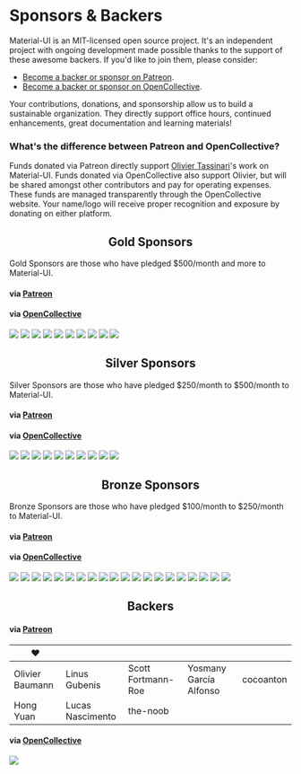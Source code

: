 # Sponsors & Backers

Material-UI is an MIT-licensed open source project. It's an independent project with ongoing development made possible thanks to the support of these awesome backers. If you'd like to join them, please consider:
- [Become a backer or sponsor on Patreon](https://www.patreon.com/oliviertassinari).
- [Become a backer or sponsor on OpenCollective](https://opencollective.com/material-ui).

Your contributions, donations, and sponsorship allow us to build a sustainable organization. They directly support office hours, continued enhancements, great documentation and learning materials!

### What's the difference between Patreon and OpenCollective?

Funds donated via Patreon directly support [Olivier Tassinari](https://github.com/oliviertassinari)'s work on Material-UI.
Funds donated via OpenCollective also support Olivier, but will be shared amongst other contributors and pay for operating expenses.
These funds are managed transparently through the OpenCollective website.
Your name/logo will receive proper recognition and exposure by donating on either platform.

<h2 align="center">Gold Sponsors</h2>

Gold Sponsors are those who have pledged $500/month and more to Material-UI.

#### via [Patreon](https://www.patreon.com/oliviertassinari)

#### via [OpenCollective](https://opencollective.com/material-ui)

<a href="https://opencollective.com/material-ui/tiers/gold-sponsors/0/website" target="_blank"><img src="https://opencollective.com/material-ui/tiers/gold-sponsors/0/avatar.svg"></a>
<a href="https://opencollective.com/material-ui/tiers/gold-sponsors/1/website" target="_blank"><img src="https://opencollective.com/material-ui/tiers/gold-sponsors/1/avatar.svg"></a>
<a href="https://opencollective.com/material-ui/tiers/gold-sponsors/2/website" target="_blank"><img src="https://opencollective.com/material-ui/tiers/gold-sponsors/2/avatar.svg"></a>
<a href="https://opencollective.com/material-ui/tiers/gold-sponsors/3/website" target="_blank"><img src="https://opencollective.com/material-ui/tiers/gold-sponsors/3/avatar.svg"></a>
<a href="https://opencollective.com/material-ui/tiers/gold-sponsors/4/website" target="_blank"><img src="https://opencollective.com/material-ui/tiers/gold-sponsors/4/avatar.svg"></a>
<a href="https://opencollective.com/material-ui/tiers/gold-sponsors/5/website" target="_blank"><img src="https://opencollective.com/material-ui/tiers/gold-sponsors/5/avatar.svg"></a>
<a href="https://opencollective.com/material-ui/tiers/gold-sponsors/6/website" target="_blank"><img src="https://opencollective.com/material-ui/tiers/gold-sponsors/6/avatar.svg"></a>
<a href="https://opencollective.com/material-ui/tiers/gold-sponsors/7/website" target="_blank"><img src="https://opencollective.com/material-ui/tiers/gold-sponsors/7/avatar.svg"></a>
<a href="https://opencollective.com/material-ui/tiers/gold-sponsors/8/website" target="_blank"><img src="https://opencollective.com/material-ui/tiers/gold-sponsors/8/avatar.svg"></a>
<a href="https://opencollective.com/material-ui/tiers/gold-sponsors/9/website" target="_blank"><img src="https://opencollective.com/material-ui/tiers/gold-sponsors/9/avatar.svg"></a>

<h2 align="center">Silver Sponsors</h2>

Silver Sponsors are those who have pledged $250/month to $500/month to Material-UI.

#### via [Patreon](https://www.patreon.com/oliviertassinari)

#### via [OpenCollective](https://opencollective.com/material-ui)

<a href="https://opencollective.com/material-ui/tiers/silver-sponsors/0/website" target="_blank"><img src="https://opencollective.com/material-ui/tiers/silver-sponsors/0/avatar.svg"></a>
<a href="https://opencollective.com/material-ui/tiers/silver-sponsors/1/website" target="_blank"><img src="https://opencollective.com/material-ui/tiers/silver-sponsors/1/avatar.svg"></a>
<a href="https://opencollective.com/material-ui/tiers/silver-sponsors/2/website" target="_blank"><img src="https://opencollective.com/material-ui/tiers/silver-sponsors/2/avatar.svg"></a>
<a href="https://opencollective.com/material-ui/tiers/silver-sponsors/3/website" target="_blank"><img src="https://opencollective.com/material-ui/tiers/silver-sponsors/3/avatar.svg"></a>
<a href="https://opencollective.com/material-ui/tiers/silver-sponsors/4/website" target="_blank"><img src="https://opencollective.com/material-ui/tiers/silver-sponsors/4/avatar.svg"></a>
<a href="https://opencollective.com/material-ui/tiers/silver-sponsors/5/website" target="_blank"><img src="https://opencollective.com/material-ui/tiers/silver-sponsors/5/avatar.svg"></a>
<a href="https://opencollective.com/material-ui/tiers/silver-sponsors/6/website" target="_blank"><img src="https://opencollective.com/material-ui/tiers/silver-sponsors/6/avatar.svg"></a>
<a href="https://opencollective.com/material-ui/tiers/silver-sponsors/7/website" target="_blank"><img src="https://opencollective.com/material-ui/tiers/silver-sponsors/7/avatar.svg"></a>
<a href="https://opencollective.com/material-ui/tiers/silver-sponsors/8/website" target="_blank"><img src="https://opencollective.com/material-ui/tiers/silver-sponsors/8/avatar.svg"></a>
<a href="https://opencollective.com/material-ui/tiers/silver-sponsors/9/website" target="_blank"><img src="https://opencollective.com/material-ui/tiers/silver-sponsors/9/avatar.svg"></a>

<h2 align="center">Bronze Sponsors</h2>

Bronze Sponsors are those who have pledged $100/month to $250/month to Material-UI.

#### via [Patreon](https://www.patreon.com/oliviertassinari)

#### via [OpenCollective](https://opencollective.com/material-ui)

<a href="https://opencollective.com/material-ui/tiers/bronze-sponsors/0/website" target="_blank"><img src="https://opencollective.com/material-ui/tiers/bronze-sponsors/0/avatar.svg"></a>
<a href="https://opencollective.com/material-ui/tiers/bronze-sponsors/1/website" target="_blank"><img src="https://opencollective.com/material-ui/tiers/bronze-sponsors/1/avatar.svg"></a>
<a href="https://opencollective.com/material-ui/tiers/bronze-sponsors/2/website" target="_blank"><img src="https://opencollective.com/material-ui/tiers/bronze-sponsors/2/avatar.svg"></a>
<a href="https://opencollective.com/material-ui/tiers/bronze-sponsors/3/website" target="_blank"><img src="https://opencollective.com/material-ui/tiers/bronze-sponsors/3/avatar.svg"></a>
<a href="https://opencollective.com/material-ui/tiers/bronze-sponsors/4/website" target="_blank"><img src="https://opencollective.com/material-ui/tiers/bronze-sponsors/4/avatar.svg"></a>
<a href="https://opencollective.com/material-ui/tiers/bronze-sponsors/5/website" target="_blank"><img src="https://opencollective.com/material-ui/tiers/bronze-sponsors/5/avatar.svg"></a>
<a href="https://opencollective.com/material-ui/tiers/bronze-sponsors/6/website" target="_blank"><img src="https://opencollective.com/material-ui/tiers/bronze-sponsors/6/avatar.svg"></a>
<a href="https://opencollective.com/material-ui/tiers/bronze-sponsors/7/website" target="_blank"><img src="https://opencollective.com/material-ui/tiers/bronze-sponsors/7/avatar.svg"></a>
<a href="https://opencollective.com/material-ui/tiers/bronze-sponsors/8/website" target="_blank"><img src="https://opencollective.com/material-ui/tiers/bronze-sponsors/8/avatar.svg"></a>
<a href="https://opencollective.com/material-ui/tiers/bronze-sponsors/9/website" target="_blank"><img src="https://opencollective.com/material-ui/tiers/bronze-sponsors/9/avatar.svg"></a>
<a href="https://opencollective.com/material-ui/tiers/bronze-sponsors/10/website" target="_blank"><img src="https://opencollective.com/material-ui/tiers/bronze-sponsors/10/avatar.svg"></a>
<a href="https://opencollective.com/material-ui/tiers/bronze-sponsors/11/website" target="_blank"><img src="https://opencollective.com/material-ui/tiers/bronze-sponsors/11/avatar.svg"></a>
<a href="https://opencollective.com/material-ui/tiers/bronze-sponsors/12/website" target="_blank"><img src="https://opencollective.com/material-ui/tiers/bronze-sponsors/12/avatar.svg"></a>
<a href="https://opencollective.com/material-ui/tiers/bronze-sponsors/13/website" target="_blank"><img src="https://opencollective.com/material-ui/tiers/bronze-sponsors/13/avatar.svg"></a>
<a href="https://opencollective.com/material-ui/tiers/bronze-sponsors/14/website" target="_blank"><img src="https://opencollective.com/material-ui/tiers/bronze-sponsors/14/avatar.svg"></a>
<a href="https://opencollective.com/material-ui/tiers/bronze-sponsors/15/website" target="_blank"><img src="https://opencollective.com/material-ui/tiers/bronze-sponsors/15/avatar.svg"></a>
<a href="https://opencollective.com/material-ui/tiers/bronze-sponsors/16/website" target="_blank"><img src="https://opencollective.com/material-ui/tiers/bronze-sponsors/16/avatar.svg"></a>
<a href="https://opencollective.com/material-ui/tiers/bronze-sponsors/17/website" target="_blank"><img src="https://opencollective.com/material-ui/tiers/bronze-sponsors/17/avatar.svg"></a>
<a href="https://opencollective.com/material-ui/tiers/bronze-sponsors/18/website" target="_blank"><img src="https://opencollective.com/material-ui/tiers/bronze-sponsors/18/avatar.svg"></a>
<a href="https://opencollective.com/material-ui/tiers/bronze-sponsors/19/website" target="_blank"><img src="https://opencollective.com/material-ui/tiers/bronze-sponsors/19/avatar.svg"></a>

<h2 align="center">Backers</h2>

#### via [Patreon](https://www.patreon.com/oliviertassinari)

| ♥️ |   |   |   |   |
|---|---|---|---|---|
| Olivier Baumann | Linus Gubenis | Scott Fortmann-Roe | Yosmany García Alfonso | cocoanton |
| Hong Yuan | Lucas Nascimento | the-noob | | |

#### via [OpenCollective](https://opencollective.com/material-ui)

<a href="https://opencollective.com/material-ui#backers" target="_blank"><img src="https://opencollective.com/material-ui/backers.svg?width=890"></a>
